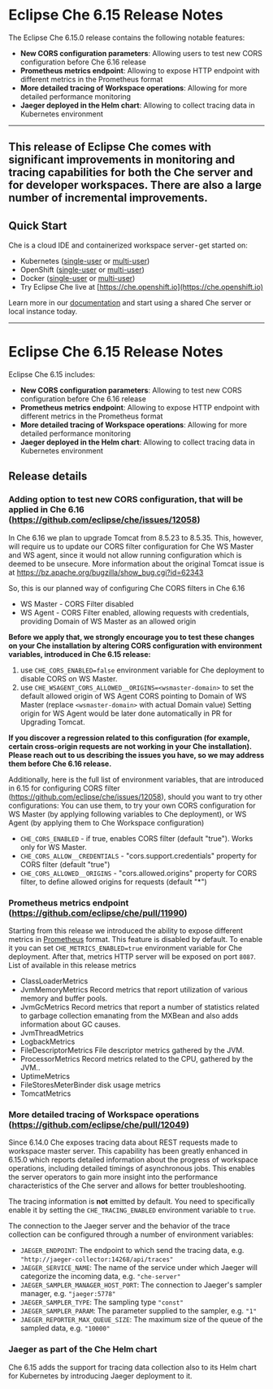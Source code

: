 # Eclipse Che 6.15 Release Notes

The Eclipse Che 6.15.0 release contains the following notable features:
 
* **New CORS configuration parameters**: Allowing users to test new CORS configuration before Che 6.16 release
* **Prometheus metrics endpoint**: Allowing to expose HTTP endpoint with different metrics in the Prometheus format
* **More detailed tracing of Workspace operations**: Allowing for more detailed performance monitoring
* **Jaeger deployed in the Helm chart**: Allowing to collect tracing data in Kubernetes environment

---

This release of Eclipse Che comes with significant improvements in monitoring and tracing capabilities for both the Che server and for developer workspaces. There are also a large number of incremental improvements.
---

## Quick Start

Che is a cloud IDE and containerized workspace server - get started on:

* Kubernetes ([single-user](https://www.eclipse.org/che/docs/kubernetes-single-user.html) or [multi-user](https://www.eclipse.org/che/docs/kubernetes-multi-user.html))
* OpenShift ([single-user](https://www.eclipse.org/che/docs/openshift-single-user.html) or [multi-user](https://www.eclipse.org/che/docs/openshift-multi-user.html))
* Docker ([single-user](https://www.eclipse.org/che/docs/docker-single-user.html) or [multi-user](https://www.eclipse.org/che/docs/docker-multi-user.html))
* Try Eclipse Che live at [https://che.openshift.io](https://che.openshift.io)

Learn more in our [documentation](https://www.eclipse.org/che/docs/infra-support.html) and start using a shared Che server or local instance today.

---

# Eclipse Che 6.15 Release Notes

Eclipse Che 6.15 includes:

* **New CORS configuration parameters**: Allowing to test new CORS configuration before Che 6.16 release
* **Prometheus metrics endpoint**: Allowing to expose HTTP endpoint with different metrics in the Prometheus format
* **More detailed tracing of Workspace operations**: Allowing for more detailed performance monitoring
* **Jaeger deployed in the Helm chart**: Allowing to collect tracing data in Kubernetes environment



## Release details

### Adding option to test new CORS configuration, that will be applied in Che 6.16 (https://github.com/eclipse/che/issues/12058)

In Che 6.16 we plan to upgrade Tomcat from 8.5.23 to 8.5.35. This, however, will require us to update our CORS filter configuration for Che WS Master and WS agent, since it would not allow running configuration which is deemed to be unsecure.
More information about the original Tomcat issue is at https://bz.apache.org/bugzilla/show_bug.cgi?id=62343 

So, this is our planned way of configuring Che CORS filters in Che 6.16
 
- WS Master - CORS Filter disabled
- WS Agent - CORS Filter enabled, allowing requests with credentials, providing Domain of WS Master as an allowed origin

**Before we apply that, we strongly encourage you to test these changes on your Che installation by altering CORS configuration with environment variables, introduced in Che 6.15 release:**

1) use `CHE_CORS_ENABLED=false` environment variable for Che deployment to disable CORS on WS Master.
2) use `CHE_WSAGENT_CORS_ALLOWED__ORIGINS=<wsmaster-domain>` to set the default allowed origin of WS Agent CORS pointing to Domain of WS Master (replace `<wsmaster-domain>` with actual Domain value)
Setting origin for WS Agent would be later done automatically in PR for Upgrading Tomcat.

**If you discover a regression related to this configuration (for example, certain cross-origin requests are not working in your Che installation).
Please reach out to us describing the issues you have, so we may address them before Che 6.16 release.**

Additionally, here is the full list of environment variables, that are introduced in 6.15 for configuring CORS filter (https://github.com/eclipse/che/issues/12058), should you want to try other configurations:
You can use them, to try your own CORS configuration for WS Master (by applying following variables to Che deployment), or WS Agent (by applying them to Che Workspace configuration)

- `CHE_CORS_ENABLED` - if true, enables CORS filter (default "true"). Works only for WS Master.
- `CHE_CORS_ALLOW__CREDENTIALS` - "cors.support.credentials" property for CORS filter (default "true")
- `CHE_CORS_ALLOWED__ORIGINS` - "cors.allowed.origins" property for CORS filter, to define allowed origins for requests (default "*")


### Prometheus metrics endpoint (https://github.com/eclipse/che/pull/11990)
Starting from this release we introduced the ability to expose different metrics in [Prometheus](https://prometheus.io/) format.
This feature is disabled by default. To enable it you can set `CHE_METRICS_ENABLED=true` environment variable for Che deployment.
After that, metrics HTTP server will be exposed on port `8087`. List of available in this release metrics

- ClassLoaderMetrics
- JvmMemoryMetrics Record metrics that report utilization of various memory and buffer pools.
- JvmGcMetrics Record metrics that report a number of statistics related to garbage collection emanating from the MXBean and also adds information about GC causes.
- JvmThreadMetrics
- LogbackMetrics
- FileDescriptorMetrics File descriptor metrics gathered by the JVM.
- ProcessorMetrics Record metrics related to the CPU, gathered by the JVM..
- UptimeMetrics
- FileStoresMeterBinder disk usage metrics
- TomcatMetrics


### More detailed tracing of Workspace operations (https://github.com/eclipse/che/pull/12049)

Since 6.14.0 Che exposes tracing data about REST requests made to workspace master server.
This capability has been greatly enhanced in 6.15.0 which reports detailed information about
the progress of workspace operations, including detailed timings of asynchronous jobs. This enables
the server operators to gain more insight into the performance characteristics of the Che server and
allows for better troubleshooting.
 
The tracing information is **not** emitted by default. You need to specifically enable it by setting
the `CHE_TRACING_ENABLED` environment variable to `true`.

The connection to the Jaeger server and the behavior of the trace collection can be configured
through a number of environment variables:

* `JAEGER_ENDPOINT`: The endpoint to which send the tracing data, e.g. `"http://jaeger-collector:14268/api/traces"`
* `JAEGER_SERVICE_NAME`: The name of the service under which Jaeger will categorize the incoming
data, e.g. `"che-server"`
* `JAEGER_SAMPLER_MANAGER_HOST_PORT`: The connection to Jaeger's sampler manager, e.g. `"jaeger:5778"`
* `JAEGER_SAMPLER_TYPE`: The sampling type `"const"`
* `JAEGER_SAMPLER_PARAM`: The parameter supplied to the sampler, e.g. `"1"`
* `JAEGER_REPORTER_MAX_QUEUE_SIZE`: The maximum size of the queue of the sampled data, e.g. `"10000"`

### Jaeger as part of the Che Helm chart

Che 6.15 adds the support for tracing data collection also to its Helm chart for Kubernetes by 
introducing Jaeger deployment to it.
